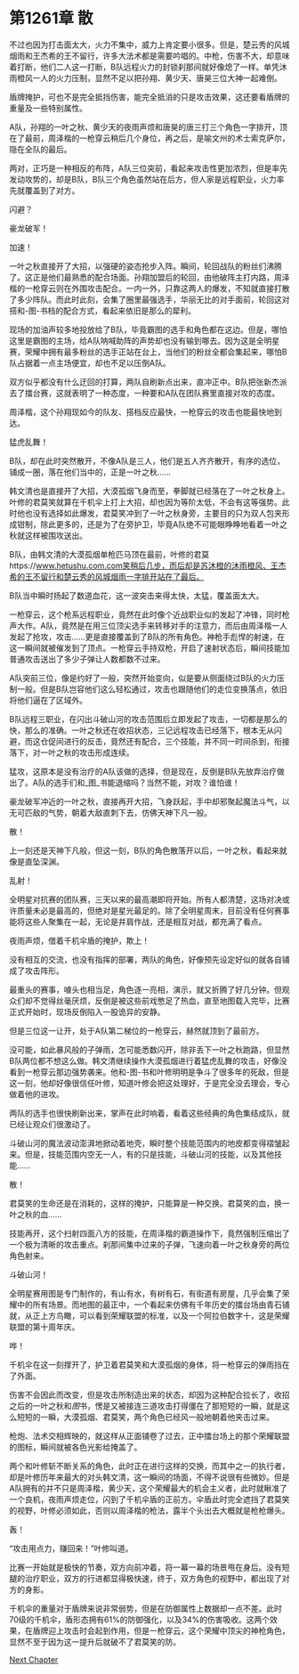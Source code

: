 # 第1261章 散

不过也因为打击面太大，火力不集中，威力上肯定要小很多。但是，楚云秀的风城烟雨和王杰希的王不留行，许多大法术都是需要吟唱的。中枪，伤害不大，却意味着打断，他们二人这一打断，B队远程火力的封锁刹那间就好像熄了一样。单凭沐雨橙风一人的火力压制，显然不足以把孙翔、黄少天、唐昊三位大神一起难倒。

盾牌掩护，可也不是完全抵挡伤害，能完全抵消的只是攻击效果，这还要看盾牌的重量及一些特别属性。

A队，孙翔的一叶之秋、黄少天的夜雨声烦和唐昊的唐三打三个角色一字排开，顶在了最前，周泽楷的一枪穿云稍后几个身位，再之后，是喻文州的术士索克萨尔，隐在全队的最后。

两对，正巧是一种相反的布阵，A队三位突前，看起来攻击性更加浓烈，但是率先发动攻势的，却是B队，B队三个角色虽然站在后方，但人家是远程职业，火力率先就覆盖到了对方。

闪避？

豪龙破军！

加速！

一叶之秋直接开了大招，以强硬的姿态抢步入阵。瞬间，轮回战队的粉丝们沸腾了。这正是他们最熟悉的配合场面。孙翔加盟后的轮回，由他破阵主打内路，周泽楷的一枪穿云则在外围攻击配合。一内一外，只靠这两人的爆发，不知就直接打散了多少阵队。而此时此刻，会集了圈里最强选手，华丽无比的对手面前，轮回这对搭和-图-书档的配合方式，看起来依旧是那么的犀利。

现场的加油声较多地投放给了B队，毕竟霸图的选手和角色都在这边。但是，哪怕这里是霸图的主场，给A队呐喊助阵的声势却也没有输到哪去。因为这是全明星赛，荣耀中拥有最多粉丝的选手正站在台上，当他们的粉丝全都会集起来，哪怕B队占据着一点主场便宜，却也不足以压倒A队。

双方似乎都没有什么迂回的打算，两队自刷新点出来，直冲正中。B队把张新杰派去了擂台赛，这就表明了一种态度，一种要和A队在团队赛里直接对攻的态度。

周泽楷，这个孙翔现如今的队友、搭档反应最快，一枪穿云的攻击也能最快地到达。

猛虎乱舞！

B队，却在此时突然散开，不像A队是三人，他们是五人齐齐散开，有序的选位，铺成一圈，落在他们当中的，正是一叶之秋……

韩文清也是直接开了大招，大漠孤烟飞身而至，拳脚就已经落在了一叶之秋身上。叶修的君莫笑就算在千机伞上打上大招，却也因为等阶太低，不会有这等强势。此时他也没有选择如此爆发，君莫笑冲到了一叶之秋身旁，主要目的只为双人包夹形成钳制，除此更多的，还是为了在旁护卫，毕竟A队绝不可能眼睁睁地看着一叶之秋就这样被围攻送出。

B队，由韩文清的大漠孤烟单枪匹马顶在最前，叶修的君莫https://www.hetushu.com.com笑稍后几步，而后却是苏沐橙的沐雨橙风、王杰希的王不留行和楚云秀的风城烟雨一字排开站在了最后。

B队当中瞬时扬起了数道血花，这一波突击来得太快，太猛，覆盖面太大。

一枪穿云，这个枪系远程职业，竟然在此时像个近战职业似的发起了冲锋，同时枪声大作。A队，竟然是在用三位顶尖选手来转移对手的注意力，而后由周泽楷一人发起了抢攻，攻击……更是直接覆盖到了B队的所有角色。神枪手彪悍的射速，在这一瞬间就被催发到了顶点。一枪穿云手持双枪，开启了速射状态后，瞬间技能加普通攻击送出了多少子弹让人数都数不过来。

A队突前三位，像是约好了一般，突然开始变向，似是要从侧面绕过B队的火力压制一般。但是B队岂容他们这么轻松通过，攻击也跟随他们的走位变换落点，依旧将他们逼在了区域外。

B队远程三职业，在闪出斗破山河的攻击范围后立即发起了攻击，一切都是那么的快，那么的准确。一叶之秋还在收招状态，三记远程攻击已经落下，根本无从闪避，而这仓促间进行的反击，竟然还有配合，三个技能，并不同一时间杀到，衔接落下，对一叶之秋的攻击形成连续。

猛攻，这原本是没有治疗的A队该做的选择，但是现在，反倒是B队先放弃治疗做出了。A队的选手们和_图_书能退缩吗？当然不能，对攻？谁怕谁！

豪龙破军冲近的一叶之秋，直接再开大招，飞身跃起，手中却邪聚起魔法斗气，以无可匹敌的气势，朝着大敌直刺下去，仿佛天神下凡一般。

散！

上一刻还是天神下凡般，但这一刻，B队的角色散落开以后，一叶之秋，看起来就像是直坠深渊。

乱射！

全明星对抗赛的团队赛，三天以来的最高潮即将开始。所有人都清楚，这场对决或许质量未必是最高的，但绝对是星光最足的。除了全明星周末，目前没有任何赛事能将这些人聚集在一起，无论是并肩作战，还是相互对战，都充满了看点。

夜雨声烦，借着千机伞盾的掩护，欺上！

没有相互的交流，也没有指挥的部署，两队的角色，好像预先设定好似的就各自铺成了攻击阵形。

最重头的赛事，噱头也相当足，角色逐一亮相，演示，就又折腾了好几分钟。但观众们却不觉得丝毫厌烦，反倒是被这些前戏憋足了热血，直至地图载入完毕，比赛正式开始时，现场反倒陷入一股诡异的安静。

但是三位这一让开，处于A队第二梯位的一枪穿云，赫然就顶到了最前方。

没可能，如此暴风般的子弹雨，怎可能悉数闪开，除非丢下一叶之秋跑路，但显然B队两位都不想这么做。韩文清继续操作大漠孤烟进行着猛虎乱舞的攻击，好像没看到一枪穿云那边强势袭来。他和-图-书和叶修明明是争斗了很多年的死敌，但是这一刻，他却好像很信任叶修，知道叶修会把这处理好，于是完全没去理会，专心做着他的进攻。

两队的选手也很快刷新出来，掌声在此时响着，看着这些经典的角色集结成队，就已经让观众们很激动了。

斗破山河的魔法波动澎湃地掀动着地壳，瞬时整个技能范围内的地皮都变得褶皱起来。但是，技能范围内空无一人，有的只是技能，斗破山河的技能，以及其他技能……

散！

君莫笑的生命还是在消耗的，这样的掩护，只能算是一种交换。君莫笑的血，换一叶之秋的血……

技能再开，这个扫射四面八方的技能，在周泽楷的霸道操作下，竟然强制压缩出了一个极为清晰的攻击重点。刹那间集中过来的子弹，飞速向着一叶之秋身旁的两位角色射来。

斗破山河！

全明星赛用图是专门制作的，有山有水，有树有石，有街道有房屋，几乎会集了荣耀中的所有场景。而地图的最正中，一个看起来仿佛有千年历史的擂台场由青石铺就，从正上方鸟瞰，可以看到荣耀联盟的标准，以及一个阿拉伯数字十，这是荣耀联盟的第十周年庆。

哗！

千机伞在这一刻撑开了，护卫着君莫笑和大漠孤烟的身体，将一枪穿云的弹雨挡在了外面。

伤害不会因此而改变，但是攻击所制造出来的状态，却因为这种配合拉长了，收招之后的一叶之秋和*图*书，愣是又被接连三道攻击打得僵在了那短短的一瞬，就是这么短短的一瞬，大漠孤烟、君莫笑，两个角色已经风一般地朝着他夹击过来。

枪炮、法术交相辉映的，就这样从正面铺卷了过去，正中擂台场上的那个荣耀联盟的图标，瞬间就被各色光影给掩盖了。

两个和叶修斩不断关系的角色，此时正在进行这样的交换，而其中之一的执行者，却是叶修历年来最大的对头韩文清，这一瞬间的场面，不得不说很有些微妙。但是A队拥有的并不只是周泽楷，黄少天，这个荣耀最大的机会主义者，此时就瞅准了一个良机，夜雨声烦走位，闪到了千机伞盾的正前方。伞盾此时完全遮挡了君莫笑的视野，叶修必须如此，否则以周泽楷的枪法，露半个头出去大概就是枪枪爆头。

轰！

“攻击用点力，赚回来！”叶修叫道。

比赛一开始就是极快的节奏，双方向前冲着，将一幕一幕的场景甩在身后。没有短腿的治疗职业，双方的行进都显得极快速，终于，双方角色的视野中，都出现了对方的身影。

千机伞的重量对于盾牌来说非常弱势，但是在防御属性上数据却一点不差。此时70级的千机伞，盾形态拥有61%的防御强化，以及34%的伤害吸收。这两个效果，在盾牌迎上攻击时会起到作用，但是一枪穿云，这个荣耀中顶尖的神枪角色，显然不至于因为这一提升后就破不了君莫笑的防。



[Next Chapter](%E7%AC%AC1262%E7%AB%A0%20%E5%B0%8F%E7%BB%86%E8%8A%82%EF%BC%8C%E5%B0%8F%E6%89%8B%E6%AE%B5.md)